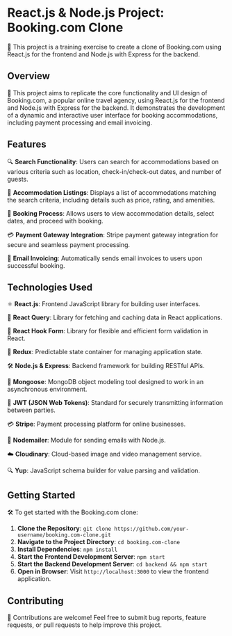 # React.js & Node.js Project: Booking.com Clone

🏨 This project is a training exercise to create a clone of Booking.com using React.js for the frontend and Node.js with Express for the backend.

## Overview

🚀 This project aims to replicate the core functionality and UI design of Booking.com, a popular online travel agency, using React.js for the frontend and Node.js with Express for the backend. It demonstrates the development of a dynamic and interactive user interface for booking accommodations, including payment processing and email invoicing.

## Features

🔍 **Search Functionality**: Users can search for accommodations based on various criteria such as location, check-in/check-out dates, and number of guests.

🏨 **Accommodation Listings**: Displays a list of accommodations matching the search criteria, including details such as price, rating, and amenities.

📅 **Booking Process**: Allows users to view accommodation details, select dates, and proceed with booking.

💳 **Payment Gateway Integration**: Stripe payment gateway integration for secure and seamless payment processing.

📧 **Email Invoicing**: Automatically sends email invoices to users upon successful booking.

## Technologies Used

⚛️ **React.js**: Frontend JavaScript library for building user interfaces.

🔄 **React Query**: Library for fetching and caching data in React applications.

📝 **React Hook Form**: Library for flexible and efficient form validation in React.

🔄 **Redux**: Predictable state container for managing application state.

🛠️ **Node.js & Express**: Backend framework for building RESTful APIs.

🍃 **Mongoose**: MongoDB object modeling tool designed to work in an asynchronous environment.

🔑 **JWT (JSON Web Tokens)**: Standard for securely transmitting information between parties.

💳 **Stripe**: Payment processing platform for online businesses.

📧 **Nodemailer**: Module for sending emails with Node.js.

☁️ **Cloudinary**: Cloud-based image and video management service.

🔍 **Yup**: JavaScript schema builder for value parsing and validation.

## Getting Started

🛠️ To get started with the Booking.com clone:

1. **Clone the Repository**: `git clone https://github.com/your-username/booking.com-clone.git`
2. **Navigate to the Project Directory**: `cd booking.com-clone`
3. **Install Dependencies**: `npm install`
4. **Start the Frontend Development Server**: `npm start`
5. **Start the Backend Development Server**: `cd backend && npm start`
6. **Open in Browser**: Visit `http://localhost:3000` to view the frontend application.

## Contributing

🤝 Contributions are welcome! Feel free to submit bug reports, feature requests, or pull requests to help improve this project.
